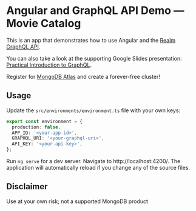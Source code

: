 # Angular and GraphQL API Demo — Movie Catalog

This is an app that demonstrates how to use Angular and the [Realm GraphQL API](https://www.mongodb.com/docs/realm/graphql/?utm_campaign=stanimira_vlaeva&utm_source=github&utm_medium=github).

You can also take a look at the supporting Google Slides presentation: [Practical Introduction to GraphQL](https://bit.ly/mdb-graphql).

Register for [MongoDB Atlas](https://www.mongodb.com/cloud/atlas/register?utm_campaign=stanimira_vlaeva&utm_source=github&utm_medium=referral) and create a forever-free cluster!

## Usage

Update the `src/environments/environment.ts` file with your own keys:

```ts
export const environment = {
  production: false,
  APP_ID: '<your-app-id>',
  GRAPHQL_URI: '<your-graphql-uri>',
  API_KEY: '<your-api-key>',
};
```

Run `ng serve` for a dev server. Navigate to http://localhost:4200/. The application will automatically reload if you change any of the source files.

## Disclaimer

Use at your own risk; not a supported MongoDB product

